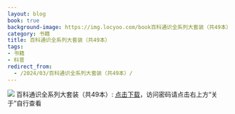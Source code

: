 ```yaml
---
layout: blog
book: true
background-image: https://img.locyoo.com/book百科通识全系列大套装（共49本）.jpg
category: 书籍
title: 百科通识全系列大套装（共49本）
tags:
- 书籍
- 科普
redirect_from:
  - /2024/03/百科通识全系列大套装（共49本）/
---
```

![](https://img.locyoo.com/book百科通识全系列大套装（共49本）.jpg)
百科通识全系列大套装（共49本）: <a name = "ref1" href="https://url18.ctfile.com/f/50983618-1418300177-196c7a?p=3619">点击下载</a>，访问密码请点击右上方“关于”自行查看